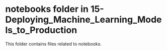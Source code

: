 # notebooks folder in 15-Deploying_Machine_Learning_Models_to_Production
This folder contains files related to notebooks.
